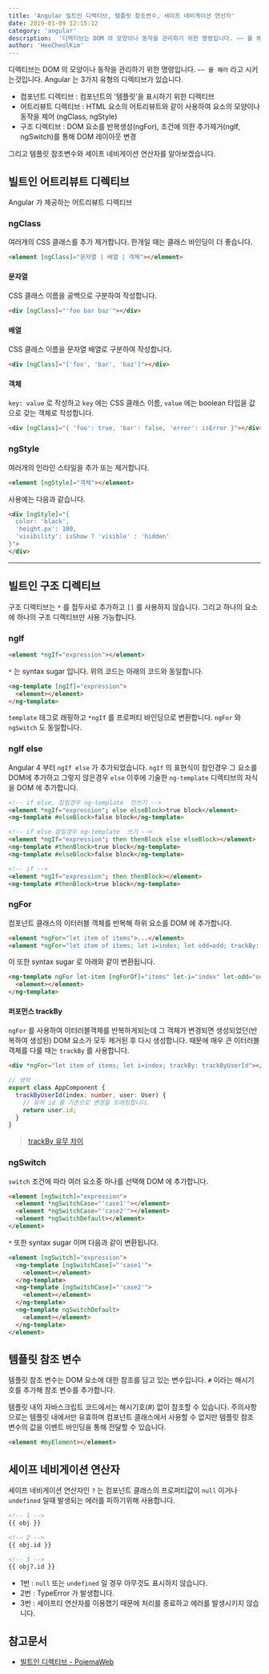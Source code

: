 ```yaml
---
title: 'Angular 빌트인 디렉티브, 템플릿 참조변수, 세이프 네비게이션 연산자'
date: 2019-01-09 12:15:12
category: 'angular'
description:  '디렉티브는 DOM 의 모양이나 동작을 관리하기 위한 명령입니다. ~~ 를 해라 라고 시키는것입니다. Angular 는 3가지 유형의 디렉티브가 있습니다. 3가지 유형의 디렉티브에 대해 알아보겠습니다.'
author: 'HeeCheolKim'
---
```


디렉티브는 DOM 의 모양이나 동작을 관리하기 위한 명령입니다. `~~ 를 해라` 라고 시키는것입니다. Angular 는 3가지 유형의 디렉티브가 있습니다.

* 컴포넌트 디렉티브 : 컴포넌트의 '템플릿'을 표시하기 위한 디렉티브
* 어트리뷰트 디렉티브 : HTML 요소의 어트리뷰트와 같이 사용하여 요소의 모양이나 동작을 제어 (ngClass, ngStyle)
* 구조 디렉티브 : DOM 요소를 반복생성(ngFor), 조건에 의한 추가제거(ngIf, ngSwitch)를 통해 DOM 레이아웃 변경

그리고 템플릿 참조변수와 세이프 네비게이션 연산자를 알아보겠습니다.


## 빌트인 어트리뷰트 디렉티브
Angular 가 제공하는 어트리뷰트 디렉티브

### ngClass
여러개의 CSS 클래스를 추가 제거합니다. 한개일 때는 클래스 바인딩이 더 좋습니다.
```html
<element [ngClass]="문자열 | 배열 | 객체"></element>
```

#### 문자열
CSS 클래스 이름을 공백으로 구분하여 작성합니다.
```html
<div [ngClass]="'foo bar baz'"></div>
```

#### 배열
CSS 클래스 이름을 문자열 배열로 구분하여 작성합니다.
```html
<div [ngClass]="['foo', 'bar', 'baz']"></div>
```

#### 객체
`key: value` 로 작성하고 `key` 에는 CSS 클래스 이름, `value` 에는 boolean 타입을 값으로 갖는 객체로 작성합니다.
```html
<div [ngClass]="{ 'foo': true, 'bar': false, 'error': isError }"></div>
```

### ngStyle
여러개의 인라인 스타일을 추가 또는 제거합니다.
```html
<element [ngStyle]="객체"></element>
```

사용예는 다음과 같습니다.
```html
<div [ngStyle]="{
  color: 'black',
  'height.px': 100,
  'visibility': isShow ? 'visible' : 'hidden'
}">
</div>
```

---

## 빌트인 구조 디렉티브
구조 디렉티브는 `*` 를 접두사로 추가하고 `[]` 를 사용하지 않습니다. 그리고 하나의 요소에 하나의 구조 디렉티브만 사용 가능합니다.

### ngIf
```html
<element *ngIf="expression"></element>
```

`*` 는 syntax sugar 입니다. 위의 코드는 아래의 코드와 동일합니다.
```html
<ng-template [ngIf]="expression">
  <element></element>
</ng-template>
```

`template` 태그로 래핑하고 `*ngIf` 를 프로퍼티 바인딩으로 변환합니다. `ngFor` 와 `ngSwitch` 도 동일합니다.

### ngIf else
Angular 4 부터 `ngIf else` 가 추가되었습니다. `ngIf` 의 표현식이 참인경우 그 요소를 DOM에 추가하고 그렇지 않은경우 `else` 이후에 기술한 `ng-template` 디렉티브의 자식을 DOM 에 추가합니다.

```html
<!-- if else, 참일경우 ng-template  안쓰기 -->
<element *ngIf="expression"; else elseBlock>true block</element>
<ng-template #elseBlock>false block</ng-template>

<!-- if else 참일경우 ng-template  쓰기 -->
<element *ngIf="expression"; then thenBlock else elseBlock></element>
<ng-template #thenBlock>true block</ng-template>
<ng-template #elseBlock>false block</ng-template>

<!-- if -->
<element *ngIf="expression"; then thenBlock></element>
<ng-template #thenBlock>true block</ng-template>
```

### ngFor
컴포넌트 클래스의 이터러블 객체를 반복해 하위 요소를 DOM 에 추가합니다.

```html
<element *ngFor="let item of items">...</element>
<element *ngFor="let item of items; let i=index; let odd=odd; trackBy: trackById">...</element>
```
이 또한 syntax sugar 로 아래와 같이 변환됩니다.

```html
<ng-template ngFor let-item [ngForOf]="items" let-i="index" let-odd="odd" [ngForTrackBy]="trackById">
  <element></element>
</ng-template>
```

#### 퍼포먼스 trackBy
`ngFor` 를 사용하여 이터러블객체를 반복하게되는데 그 객체가 변경되면 생성되었던(반복하여 생성된) DOM 요소가 모두 제거된 후 다시 생성합니다. 때문에 매우 큰 이터러블객체를 다룰 때는 `trackBy` 를 사용합니다.

```html
<div *ngFor="let item of items; let i=index; trackBy: trackByUserId"></div>
```
```ts
// 생략
export class AppComponent {
  trackByUserId(index: number, user: User) {
    // 유저 id 를 기준으로 변경을 트래킹합니다.
    return user.id;
  }
}
```
> [trackBy 유무 차이](http://bennadel.github.io/JavaScript-Demos/demos/track-by-ngrepeat-angularjs/)

### ngSwitch
`switch` 조건에 따라 여러 요소중 하나를 선택해 DOM 에 추가합니다.
```html
<element [ngSwitch]="expression">
  <element *ngSwitchCase="'case1'"></element>
  <element *ngSwitchCase="'case2'"></element>
  <element *ngSwitchDefault></element>
</element>
```

`*` 또한 syntax sugar 이며 다음과 같이 변환됩니다.

```html
<element [ngSwitch]="expression">
  <ng-template [ngSwitchCase]="'case1'">
    <element></element>
  </ng-template>
  <ng-template [ngSwitchCase]="'case2'">
    <element></element>
  </ng-template>
  <ng-template ngSwitchDefault>
    <element></element>
  </ng-template>
</element>
```

## 템플릿 참조 변수
템플릿 참조 변수는 DOM 요소에 대한 참조를 담고 있는 변수입니다. `#` 이라는 해시기호를 추가해 참조 변수를 추가합니다.

템플릿 내의 자바스크립트 코드에서는 해시기호(#) 없이 참조할 수 있습니다. 주의사항으로는 템플릿 내에서만 유효하며 컴포넌트 클래스에서 사용할 수 없지만 템플릿 참조 변수의 값을 이벤트 바인딩을 통해 전달할 수 있습니다.
```html
<element #myElement></element>
```

## 세이프 네비게이션 연산자
세이프 네비게이션 연산자인 `?` 는 컴포넌트 클래스의 프로퍼티값이 `null` 이거나 `undefined` 일때 발생되는 에러를 피하기위해 사용합니다.
```html
<!-- 1 -->
{{ obj }}

<!-- 2 -->
{{ obj.id }}

<!-- 3 -->
{{ obj?.id }}
```
* 1번 : `null` 또는 `undefined` 일 경우 아무것도 표시하지 않습니다.
* 2번 : TypeError 가 발생합니다.
* 3번 : 세이프티 연산자를 이용했기 때문에 처리를 종료하고 에러를 발생시키지 않습니다.

## 참고문서
* [빌트인 디렉티브 - PoiemaWeb](https://poiemaweb.com/angular-component-built-in-directive)
